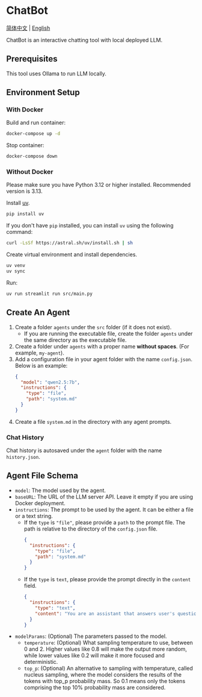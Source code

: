 # ChatBot
[简体中文](./README.md) | [English](./README_en.md)

ChatBot is an interactive chatting tool with local deployed LLM.

## Prerequisites
This tool uses Ollama to run LLM locally.

## Environment Setup

### With Docker

Build and run container:

```bash
docker-compose up -d
```

Stop container:

```bash
docker-compose down
```

### Without Docker

Please make sure you have Python 3.12 or higher installed. Recommended version is 3.13.

Install [uv](https://docs.astral.sh/uv/getting-started/installation/).

```bash
pip install uv
```

If you don't have `pip` installed, you can install `uv` using the following command:

```bash
curl -LsSf https://astral.sh/uv/install.sh | sh
```

Create virtual environment and install dependencies.

```bash
uv venv
uv sync
```

Run:
```bash
uv run streamlit run src/main.py
```

## Create An Agent
1. Create a folder `agents` under the `src` folder (if it does not exist).
    - If you are running the executable file, create the folder `agents` under the same directory as the executable file.
1. Create a folder under `agents` with a proper name **without spaces**. (For example, `my-agent`).
1. Add a configuration file in your agent folder with the name `config.json`. Below is an example:
    ```json
    {
      "model": "qwen2.5:7b",
      "instructions": {
        "type": "file",
        "path": "system.md"
      }
    }
    ```
1. Create a file `system.md` in the directory with any agent prompts.

### Chat History
Chat history is autosaved under the `agent` folder with the name `history.json`.

## Agent File Schema
- `model`: The model used by the agent.
- `baseURL`: The URL of the LLM server API. Leave it empty if you are using Docker deployment.
- `instructions`: The prompt to be used by the agent. It can be either a file or a text string.
    - If the `type` is `"file"`, please provide a `path` to the prompt file. The path is relative to the directory of the `config.json` file.
        ```json
        {
          "instructions": {
            "type": "file",
            "path": "system.md"
          }
        }
        ```
    - If the `type` is `text`, please provide the prompt directly in the `content` field.
        ```json
        {
          "instructions": {
            "type": "text",
            "content": "You are an assistant that answers user's questions."
          }
        }
        ```
- `modelParams`: (Optional) The parameters passed to the model.
    - `temperature`: (Optional) What sampling temperature to use, between 0 and 2. Higher values like 0.8 will make the output more random, while lower values like 0.2 will make it more focused and deterministic.
    - `top_p`: (Optional) An alternative to sampling with temperature, called nucleus sampling, where the model considers the results of the tokens with top_p probability mass. So 0.1 means only the tokens comprising the top 10% probability mass are considered.